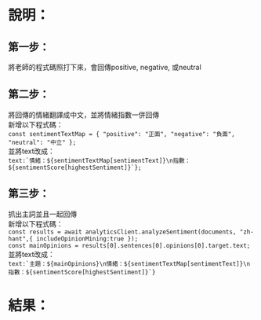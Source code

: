 # 說明：
## 第一步：
將老師的程式碼照打下來，會回傳positive, negative, 或neutral

## 第二步：
將回傳的情緒翻譯成中文，並將情緒指數一併回傳<br>
新增以下程式碼：<br>
`const sentimentTextMap = {
        "positive": "正面",
        "negative": "負面",
        "neutral": "中立"
      };`<br>
並將text改成：<br>
``text:`情緒：${sentimentTextMap[sentimentText]}\n指數：${sentimentScore[highestSentiment]}`};``

## 第三步：
抓出主詞並且一起回傳<br>
新增以下程式碼：<br>
`const results = await analyticsClient.analyzeSentiment(documents, "zh-hant",{
        includeOpinionMining:true
    });`
    <br>
``const mainOpinions = results[0].sentences[0].opinions[0].target.text;``
<br>
並將text改成：<br>
```text:`主題：${mainOpinions}\n情緒：${sentimentTextMap[sentimentText]}\n指數：${sentimentScore[highestSentiment]}`}```

# 結果：


